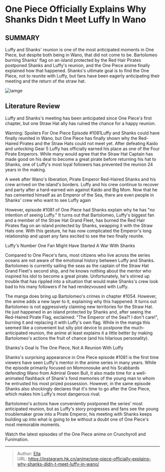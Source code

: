 # One Piece Officially Explains Why Shanks Didn t Meet Luffy In Wano


## SUMMARY 



  Luffy and Shanks&#39; reunion is one of the most anticipated moments in One Piece, but despite both being in Wano, that did not come to be.   Bartolomeo burning Shanks&#39; flag on an island protected by the Red Hair Pirates postponed Shanks and Luffy&#39;s reunion, and the One Piece anime finally explained how that happened.   Shanks&#39;s ultimate goal is to find the One Piece, not to reunite with Luffy, but fans have been eagerly anticipating their meeting and the return of the straw hat.  

![iamge](https://static1.srcdn.com/wordpress/wp-content/uploads/2022/08/One-Piece-film-Red-poster-featured.jpg)

## Literature Review

Luffy and Shanks&#39;s meeting has been anticipated since One Piece&#39;s first chapter, but one Straw Hat ally has ruined the chance for a happy reunion.




Warning: Spoilers For One Piece Episode #1081Luffy and Shanks could have finally reunited in Wano, but One Piece has finally shown why the Red-Haired Pirates and the Straw Hats could not meet yet. After defeating Kaido and unlocking Gear 5 Luffy has officially earned his place as one of the Four Pirate Emperors. While many would agree that the Straw Hat Captain has made good on his deal to become a great pirate before returning his hat to Shanks, one of Luffy&#39;s most loyal followers has prevented the reunion 24 years in the making.




A week after Wano&#39;s liberation, Pirate Emperor Red-Haired Shanks and his crew arrived on the island&#39;s borders. Luffy and his crew continue to recover and party after a hard-earned win against Kaido and Big Mom. Now that he has cemented himself as an Emperor of the Sea, there are even people in Shanks&#39; crew who want to see Luffy again

          

However, episode #1081 of One Piece had Shanks explain why he has &#34;no intention of seeing Luffy.&#34; It turns out that Bartolomeo, Luffy&#39;s biggest fan and a member of the Straw Hat Grand Fleet, has burned the Red Hair Pirates flag on an island protected by Shanks, swapping it with the Straw Hats one. With this gesture, he has now complicated the Emperor&#39;s long relationship and upset any fans excited to see the two finally reunite.





 Luffy&#39;s Number One Fan Might Have Started A War With Shanks 
          

Compared to One Piece&#39;s fans, most citizens who live across the series oceans are not aware of the emotional history between Luffy and Shanks. Bartolomeo is currently sailing the seas as the captain of the Straw Hat Grand Fleet&#39;s second ship, and he knows nothing about the mentor who inspired his idol to become a great pirate. Unfortunately, he&#39;s stirred up trouble that has rippled into a situation that would make Shanks&#39;s crew look bad to his many followers if he had rendezvoused with Luffy.

The manga does bring up Bartolomeo&#39;s crimes in chapter #1054. However, the anime adds a new layer to it, explaining why this happened. It turns out Bartolomeo is not aggressively claiming new territories for the Straw Hat. He just happened in an island protected by Shanks and, after seeing the Red-Haired Pirate Flag, exclaimed: &#34;The Emperor of the Sea?! I don&#39;t care!&#34;, burning it and replacing it with Luffy&#39;s own flag. While in the manga this seemed like a convenient but silly plot device to postpone the much-anticipated reunion, the anime at least explains it a little better by making Bartolomeo&#39;s actions the fruit of chance (and his hilarious personality).






 Shanks&#39;s Goal Is The One Piece, Not A Reunion With Luffy 
          

Shanks&#39;s surprising appearance in One Piece episode #1081 is the first time viewers have seen Luffy&#39;s mentor in the anime series in many years. While the episode primarily focused on Momonosuke and his Scabbards defending Wano from Admiral Green Bull, it also made time for a well-animated flashback of Shank&#39;s fond memories of the young man to whom he entrusted his most prized possession. However, in the same episode Shanks also shockingly declares that it&#39;s time to go after the One Piece, which makes him Luffy&#39;s most dangerous rival.

Bartolomeo&#39;s actions have conveniently postponed the series&#39; most anticipated reunion, but as Luffy&#39;s story progresses and fans see the young troublemaker grow into a Pirate Emperor, his meeting with Shanks keeps building up into what is going to be without a doubt one of One Piece&#39;s most memorable moments.




Watch the latest episodes of the One Piece anime on Crunchyroll and Funimation.



---

> Author: [Ella](https://instagram.hk.cn/)  
> URL: https://instagram.hk.cn/anime/one-piece-officially-explains-why-shanks-didn-t-meet-luffy-in-wano/  

